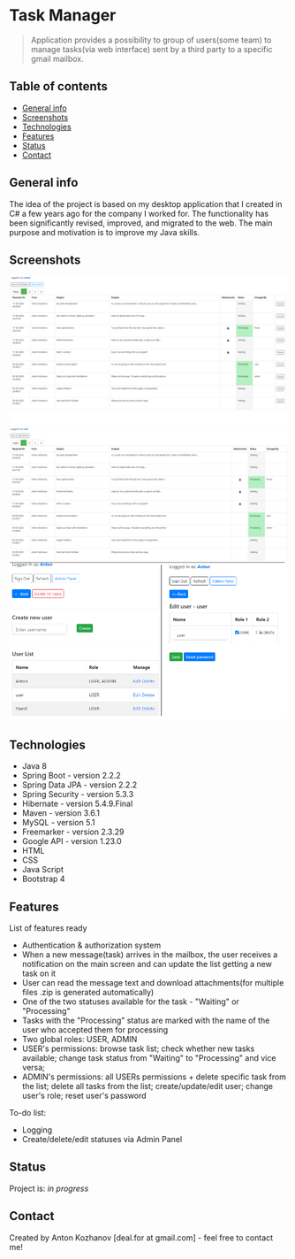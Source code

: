 # Task Manager
> Application provides a possibility to group of users(some team) to manage tasks(via web interface) sent by a third party to a specific gmail mailbox.

## Table of contents
* [General info](#general-info)
* [Screenshots](#screenshots)
* [Technologies](#technologies)
* [Features](#features)
* [Status](#status)
* [Contact](#contact)

## General info
The idea of the project is based on my desktop application that I created in C# a few years ago for the company I worked for. The functionality has been significantly revised, improved, and migrated to the web. 
The main purpose and motivation is to improve my Java skills.

## Screenshots
![Main screen - ADMIN](./img/1.png)
![Main screen - USER](./img/2.png)
![Admin Panel](./img/3.png)

## Technologies
* Java 8
* Spring Boot - version 2.2.2
* Spring Data JPA - version 2.2.2
* Spring Security - version 5.3.3
* Hibernate - version 5.4.9.Final
* Maven - version 3.6.1
* MySQL - version 5.1
* Freemarker - version 2.3.29
* Google API - version 1.23.0
* HTML
* CSS
* Java Script
* Bootstrap 4

## Features
List of features ready
* Authentication & authorization system
* When a new message(task) arrives in the mailbox, the user receives a notification on the main screen and can update the list getting a new task on it
* User can read the message text and download attachments(for multiple files .zip is generated automatically)
* One of the two statuses available for the task - "Waiting" or "Processing"
* Tasks with the "Processing" status are marked with the name of the user who accepted them for processing
* Two global roles: USER, ADMIN
* USER's permissions: browse task list; check whether new tasks available; change task status from "Waiting" to "Processing" and vice versa;
* ADMIN's permissions: all USERs permissions + delete specific task from the list; delete all tasks from the list; create/update/edit user; change user's role; reset user's password

To-do list:
* Logging
* Create/delete/edit statuses via Admin Panel

## Status
Project is: _in progress_

## Contact
Created by Anton Kozhanov [deal.for at gmail.com] - feel free to contact me!

